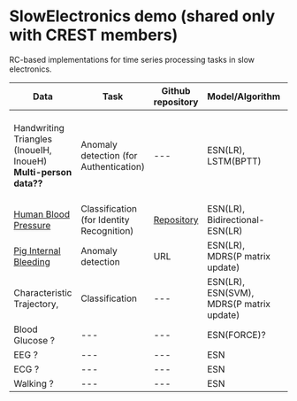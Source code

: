 # SlowElectronics demo (shared only with CREST members)

RC-based implementations for time series processing tasks in slow electronics.

| Data | Task | Github repository | Model/Algorithm | Reference | 
| ------------- | ------------- | ------------- | ------------ | ----------- |
| Handwriting Triangles (InoueIH, InoueH) **Multi-person data??**| Anomaly detection (for Authentication) | --- | ESN(LR), LSTM(BPTT) | [Inoue et al., IEEE Symposium on VLSI Technology and Circuits, 2023](https://ieeexplore.ieee.org/document/10185412) |
| [Human Blood Pressure](https://www.nature.com/articles/s41597-022-01202-y) | Classification (for Identity Recognition) | [Repository](https://github.com/Ziqiang-IRCN/ESN-Continuous-blood-pressure-data.git) | ESN(LR), Bidirectional-ESN(LR) | [Li et al., ICANN, 2023](https://link.springer.com/chapter/10.1007/978-3-031-44216-2_2) | 
| [Pig Internal Bleeding](https://wu.renjie.im/research/anomaly-benchmarks-are-flawed/)  | Anomaly detection | URL | ESN(LR), MDRS(P matrix update) | [Tamura et al., TechRxiv](https://www.techrxiv.org/articles/preprint/Mahalanobis_Distance_of_Reservoir_States_for_Online_Time-Series_Anomaly_Detection/22678774) | 
| Characteristic Trajectory, | Classification | --- | ESN(LR), ESN(SVM), MDRS(P matrix update) | --- | 
| Blood Glucose ? | --- | --- | ESN(FORCE)? | Yajima-sensei? |
| EEG ? | --- | --- | ESN | --- |
| ECG ? | --- | --- | ESN | --- |
| Walking ? | --- | --- | ESN | --- |

